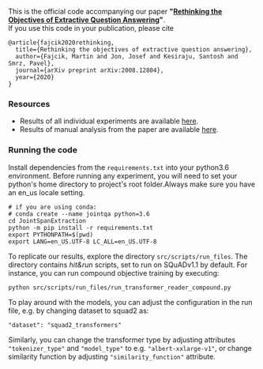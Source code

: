 This is the official code accompanying our paper __"[Rethinking the Objectives of Extractive Question Answering](https://arxiv.org/abs/2008.12804)"__.  
If you use this code in your publication, please cite
```
@article{fajcik2020rethinking,
  title={Rethinking the objectives of extractive question answering},
  author={Fajcik, Martin and Jon, Josef and Kesiraju, Santosh and Smrz, Pavel},
  journal={arXiv preprint arXiv:2008.12804},
  year={2020}
}
```

### Resources
* Results of all individual experiments are available [here](https://docs.google.com/spreadsheets/d/1yYCWWLc40WlB-jUNf91oRIom6Pt57Iz73QMhpbwUyCY/edit?usp=sharing).
* Results of manual analysis from the paper are available [here](https://docs.google.com/spreadsheets/d/1_X1hrzrx31PKV-rIKqPlJJfqeH9I5KWeEQvLRzY9nXU/edit?usp=sharing).



### Running the code

Install dependencies from the `requirements.txt` into your python3.6 environment.
Before running any experiment, you will need to set your python's home directory to project's root folder.Always make sure you have an en_us locale setting.
```
# if you are using conda:
# conda create --name jointqa python=3.6
cd JointSpanExtraction
python -m pip install -r requirements.txt
export PYTHONPATH=$(pwd)
export LANG=en_US.UTF-8 LC_ALL=en_US.UTF-8
```

To replicate our results, explore the directory `src/scripts/run_files`. The directory contains _hit&run_ scripts, set to run on SQuADv1.1 by default. For instance, you can run compound objective training by executing:
```
python src/scripts/run_files/run_transformer_reader_compound.py
```

To play around with the models, you can adjust the configuration in the run file, e.g. by changing dataset to squad2 as:
```
"dataset": "squad2_transformers"
```

Similarly, you can change the transformer type by adjusting attributes `"tokenizer_type"` and `"model_type"` to e.g. `"albert-xxlarge-v1"`, or change similarity function by 
adjusting `"similarity_function"` attribute.


